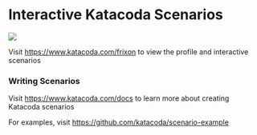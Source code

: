 # Interactive Katacoda Scenarios

[![](http://shields.katacoda.com/katacoda/frixon/count.svg)](https://www.katacoda.com/frixon "Get your profile on Katacoda.com")

Visit https://www.katacoda.com/frixon to view the profile and interactive scenarios

### Writing Scenarios
Visit https://www.katacoda.com/docs to learn more about creating Katacoda scenarios

For examples, visit https://github.com/katacoda/scenario-example
